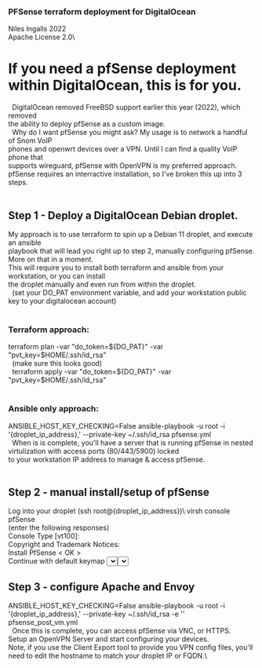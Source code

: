 ### PFSense terraform deployment for DigitalOcean
Niles Ingalls 2022\
Apache License 2.0\

# If you need a pfSense deployment within DigitalOcean, this is for you.
$~$
DigitalOcean removed FreeBSD support earlier this year (2022), which removed\
the ability to deploy pfSense as a custom image.\
$~$
Why do I want pfSense you might ask?  My usage is to network a handful of Snom VoIP\
phones and openwrt devices over a VPN.  Until I can find a quality VoIP phone that\
supports wireguard, pfSense with OpenVPN is my preferred approach.\
pfSense requires an interractive installation, so I've broken this up into 3 steps.\
$~$
## Step 1 - Deploy a DigitalOcean Debian droplet.  
My approach is to use terraform to spin up a Debian 11 droplet, and execute an ansible\
playbook that will lead you right up to step 2, manually configuring pfSense.  More on that in a moment.\
This will require you to install both terraform and ansible from your workstation, or you can install\
the droplet manually and even run from within the droplet.\
$~$
(set your DO_PAT environment variable, and add your workstation public key to your digitalocean account)\
$~$
### Terraform approach:
terraform plan -var "do_token=${DO_PAT}" -var "pvt_key=$HOME/.ssh/id_rsa"\
$~$
(make sure this looks good)\
$~$
terraform apply -var "do_token=${DO_PAT}" -var "pvt_key=$HOME/.ssh/id_rsa"\
$~$
### Ansible only approach:
ANSIBLE_HOST_KEY_CHECKING=False ansible-playbook -u root -i '{droplet_ip_address},' --private-key ~/.ssh/id_rsa pfsense.yml\
$~$
When is is complete, you'll have a server that is running pfSense in nested virtulization with access ports (80/443/5900) locked\
to your workstation IP address to manage & access pfSense.\
$~$
## Step 2 - manual install/setup of pfSense
Log into your droplet (ssh root@{droplet_ip_address})\ 
virsh console pfSense\
(enter the following responses)\
Console Type [vt100]:			<enter>\
Copyright and Trademark Notices: 	<Accept>\
Install PfSense				< OK >\
Continue with default keymap		<Select>\
Auto (ZFS)				< OK >\
Install (Proceed with Installation)	<Select>\
stripe - Stripe - No Redundancy		< OK >\
vtbd0 vtbd1				( ONLY SELECT vtbd1 )\
Last Chance!				< YES >\
exit to shell\
$~$
Now, exit the console (CONTROL+]) but don't exist virsh.  Then, do the following:\
detach-disk --domain pfSense /var/lib/libvirt/images/pfSense-CE-memstick-serial-2.6.0-RELEASE-amd64.img --persistent --config --live\
$~$
$~$
destroy pfSense\
start pfSense\
console pfSense\
$~$
(continue configuration)\
Should VLANs be set up now [y|n]?	n\
Enter the WAN interface name or 'a' for auto-detection\
(vtnet0 vtnet1 or a):			vtnet0\
Enter the LAN interface name or 'a' for auto-detection\
(vtnet1 a or nothing if finished):	vtnet1\
do you want to proceed [y|n]?		y\
The interfaces will be assigned as follows:\
WAN  -> vtnet0\
LAN  -> vtnet1\
Do you want to proceed [y|n]? 		y\
$~$
you're back at the pfSense menu selection.  Select 8) Shell and execute the following:\
pfSsh.php playback disablereferercheck\
$~$
log out of pfSense (CONTROL+])\
$~$
## Step 3 - configure Apache and Envoy 
ANSIBLE_HOST_KEY_CHECKING=False ansible-playbook -u root -i '{droplet_ip_address},' --private-key ~/.ssh/id_rsa -e '' pfsense_post_vm.yml\
$~$
Once this is complete, you can access pfSense via VNC, or HTTPS.\
Setup an OpenVPN Server and start configuring your devices.\
Note, if you use the Client Export tool to provide you VPN config files, you'll need to edit the hostname to match your droplet IP or FQDN.\

